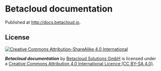 # Betacloud documentation

Published at http://docs.betacloud.io.

## License

[![Creative Commons Attribution-ShareAlike 4.0 International](https://licensebuttons.net/l/by-sa/4.0/88x31.png)](http://creativecommons.org/licenses/by-sa/4.0/)

***Betacloud documentation*** by [Betacloud Solutions GmbH](https://betacloud.io) is licensed under a [Creative Commons Attribution 4.0 International Licence (CC BY-SA 4.0)](http://creativecommons.org/licenses/by-sa/4.0/).
